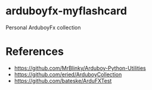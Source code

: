 # arduboyfx-myflashcard
Personal ArduboyFx collection 


# References
* https://github.com/MrBlinky/Arduboy-Python-Utilities
* https://github.com/eried/ArduboyCollection
* https://github.com/bateske/ArduFXTest

